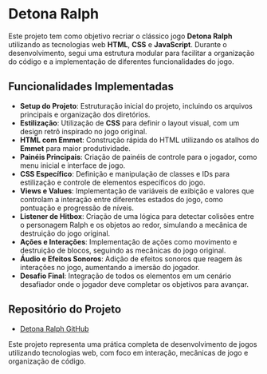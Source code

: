 # Detona Ralph

Este projeto tem como objetivo recriar o clássico jogo **Detona Ralph** utilizando as tecnologias web **HTML**, **CSS** e **JavaScript**. Durante o desenvolvimento, segui uma estrutura modular para facilitar a organização do código e a implementação de diferentes funcionalidades do jogo.

## Funcionalidades Implementadas

- **Setup do Projeto**: Estruturação inicial do projeto, incluindo os arquivos principais e organização dos diretórios.
- **Estilização**: Utilização de **CSS** para definir o layout visual, com um design retrô inspirado no jogo original.
- **HTML com Emmet**: Construção rápida do HTML utilizando os atalhos do **Emmet** para maior produtividade.
- **Painéis Principais**: Criação de painéis de controle para o jogador, como menu inicial e interface de jogo.
- **CSS Específico**: Definição e manipulação de classes e IDs para estilização e controle de elementos específicos do jogo.
- **Views e Values**: Implementação de variáveis de exibição e valores que controlam a interação entre diferentes estados do jogo, como pontuação e progressão de níveis.
- **Listener de Hitbox**: Criação de uma lógica para detectar colisões entre o personagem Ralph e os objetos ao redor, simulando a mecânica de destruição do jogo original.
- **Ações e Interações**: Implementação de ações como movimento e destruição de blocos, seguindo as mecânicas do jogo original.
- **Áudio e Efeitos Sonoros**: Adição de efeitos sonoros que reagem às interações no jogo, aumentando a imersão do jogador.
- **Desafio Final**: Integração de todos os elementos em um cenário desafiador onde o jogador deve completar os objetivos para avançar.

## Repositório do Projeto

- [Detona Ralph GitHub]([https://nivaldo-nilngn.github.io/Detona-Ralph/])

Este projeto representa uma prática completa de desenvolvimento de jogos utilizando tecnologias web, com foco em interação, mecânicas de jogo e organização de código.
